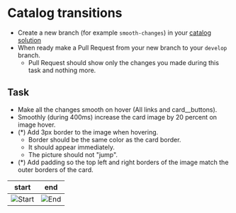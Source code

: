 # Catalog transitions

- Create a new branch (for example `smooth-changes`) in your [catalog solution](readme.md)
- When ready make a Pull Request from your new branch to your `develop` branch.
  - Pull Request should show only the changes you made during this task and nothing more.

## Task

- Make all the changes smooth on hover (All links and card\_\_buttons).
- Smoothly (during 400ms) increase the card image by 20 percent on image hover.
- (\*) Add 3px border to the image when hovering.
  - Border should be the same color as the card border.
  - It should appear immediately.
  - The picture should not "jump".
- (\*) Add padding so the top left and right borders of the image match the outer borders of the card.

| start                             | end                           |
| --------------------------------- | ----------------------------- |
| ![Start](./description/start.png) | ![End](./description/end.png) |
